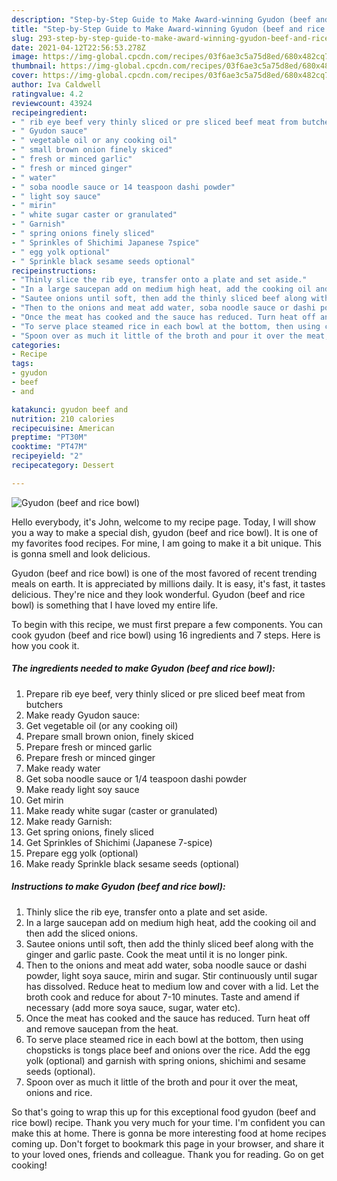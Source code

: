 ```yaml
---
description: "Step-by-Step Guide to Make Award-winning Gyudon (beef and rice bowl)"
title: "Step-by-Step Guide to Make Award-winning Gyudon (beef and rice bowl)"
slug: 293-step-by-step-guide-to-make-award-winning-gyudon-beef-and-rice-bowl
date: 2021-04-12T22:56:53.278Z
image: https://img-global.cpcdn.com/recipes/03f6ae3c5a75d8ed/680x482cq70/gyudon-beef-and-rice-bowl-recipe-main-photo.jpg
thumbnail: https://img-global.cpcdn.com/recipes/03f6ae3c5a75d8ed/680x482cq70/gyudon-beef-and-rice-bowl-recipe-main-photo.jpg
cover: https://img-global.cpcdn.com/recipes/03f6ae3c5a75d8ed/680x482cq70/gyudon-beef-and-rice-bowl-recipe-main-photo.jpg
author: Iva Caldwell
ratingvalue: 4.2
reviewcount: 43924
recipeingredient:
- " rib eye beef very thinly sliced or pre sliced beef meat from butchers"
- " Gyudon sauce"
- " vegetable oil or any cooking oil"
- " small brown onion finely skiced"
- " fresh or minced garlic"
- " fresh or minced ginger"
- " water"
- " soba noodle sauce or 14 teaspoon dashi powder"
- " light soy sauce"
- " mirin"
- " white sugar caster or granulated"
- " Garnish"
- " spring onions finely sliced"
- " Sprinkles of Shichimi Japanese 7spice"
- " egg yolk optional"
- " Sprinkle black sesame seeds optional"
recipeinstructions:
- "Thinly slice the rib eye, transfer onto a plate and set aside."
- "In a large saucepan add on medium high heat, add the cooking oil and then add the sliced onions."
- "Sautee onions until soft, then add the thinly sliced beef along with the ginger and garlic paste. Cook the meat until it is no longer pink."
- "Then to the onions and meat add water, soba noodle sauce or dashi powder, light soya sauce, mirin and sugar. Stir continuously until sugar has dissolved. Reduce heat to medium low and cover with a lid. Let the broth cook and reduce for about 7-10 minutes. Taste and amend if necessary (add more soya sauce, sugar, water etc)."
- "Once the meat has cooked and the sauce has reduced. Turn heat off and remove saucepan from the heat."
- "To serve place steamed rice in each bowl at the bottom, then using chopsticks is tongs place beef and onions over the rice. Add the egg yolk (optional) and garnish with spring onions, shichimi and sesame seeds (optional)."
- "Spoon over as much it little of the broth and pour it over the meat, onions and rice."
categories:
- Recipe
tags:
- gyudon
- beef
- and

katakunci: gyudon beef and 
nutrition: 210 calories
recipecuisine: American
preptime: "PT30M"
cooktime: "PT47M"
recipeyield: "2"
recipecategory: Dessert

---
```



![Gyudon (beef and rice bowl)](https://img-global.cpcdn.com/recipes/03f6ae3c5a75d8ed/680x482cq70/gyudon-beef-and-rice-bowl-recipe-main-photo.jpg)

Hello everybody, it's John, welcome to my recipe page. Today, I will show you a way to make a special dish, gyudon (beef and rice bowl). It is one of my favorites food recipes. For mine, I am going to make it a bit unique. This is gonna smell and look delicious.

Gyudon (beef and rice bowl) is one of the most favored of recent trending meals on earth. It is appreciated by millions daily. It is easy, it's fast, it tastes delicious. They're nice and they look wonderful. Gyudon (beef and rice bowl) is something that I have loved my entire life.




To begin with this recipe, we must first prepare a few components. You can cook gyudon (beef and rice bowl) using 16 ingredients and 7 steps. Here is how you cook it.

<!--inarticleads1-->

##### The ingredients needed to make Gyudon (beef and rice bowl):

1. Prepare  rib eye beef, very thinly sliced or pre sliced beef meat from butchers
1. Make ready  Gyudon sauce:
1. Get  vegetable oil (or any cooking oil)
1. Prepare  small brown onion, finely skiced
1. Prepare  fresh or minced garlic
1. Prepare  fresh or minced ginger
1. Make ready  water
1. Get  soba noodle sauce or 1/4 teaspoon dashi powder
1. Make ready  light soy sauce
1. Get  mirin
1. Make ready  white sugar (caster or granulated)
1. Make ready  Garnish:
1. Get  spring onions, finely sliced
1. Get  Sprinkles of Shichimi (Japanese 7-spice)
1. Prepare  egg yolk (optional)
1. Make ready  Sprinkle black sesame seeds (optional)




<!--inarticleads2-->

##### Instructions to make Gyudon (beef and rice bowl):

1. Thinly slice the rib eye, transfer onto a plate and set aside.
1. In a large saucepan add on medium high heat, add the cooking oil and then add the sliced onions.
1. Sautee onions until soft, then add the thinly sliced beef along with the ginger and garlic paste. Cook the meat until it is no longer pink.
1. Then to the onions and meat add water, soba noodle sauce or dashi powder, light soya sauce, mirin and sugar. Stir continuously until sugar has dissolved. Reduce heat to medium low and cover with a lid. Let the broth cook and reduce for about 7-10 minutes. Taste and amend if necessary (add more soya sauce, sugar, water etc).
1. Once the meat has cooked and the sauce has reduced. Turn heat off and remove saucepan from the heat.
1. To serve place steamed rice in each bowl at the bottom, then using chopsticks is tongs place beef and onions over the rice. Add the egg yolk (optional) and garnish with spring onions, shichimi and sesame seeds (optional).
1. Spoon over as much it little of the broth and pour it over the meat, onions and rice.




So that's going to wrap this up for this exceptional food gyudon (beef and rice bowl) recipe. Thank you very much for your time. I'm confident you can make this at home. There is gonna be more interesting food at home recipes coming up. Don't forget to bookmark this page in your browser, and share it to your loved ones, friends and colleague. Thank you for reading. Go on get cooking!
